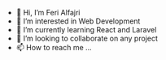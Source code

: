 - 👋 Hi, I’m Feri Alfajri
- 👀 I’m interested in Web Development
- 🌱 I’m currently learning React and Laravel
- 💞️ I’m looking to collaborate on any project
- 📫 How to reach me ...

<!---
alfajri23/alfajri23 is a ✨ special ✨ repository because its `README.md` (this file) appears on your GitHub profile.
You can click the Preview link to take a look at your changes.
--->
